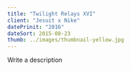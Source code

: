 ```yaml
---
title: "Twilight Relays XVI"
client: "Jesuit x Nike"
datePrinit: "2016"
dateSort: 2015-08-23
thumb: ../images/thumbnail-yellow.jpg
---
```


Write a description
